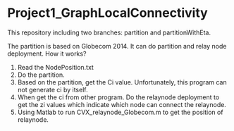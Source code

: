 Project1_GraphLocalConnectivity
===============================
This repository including two branches: partition and partitionWithEta. 

The partition is based on Globecom 2014. It can do partition and relay node deployment. How it works?
1. Read the NodePosition.txt
2. Do the partition.
3. Based on the partition, get the Ci value. Unfortunately, this program can not generate ci by itself. 
4. When get the ci from other program. Do the relaynode deployment to get the zi values which indicate which node can connect the relaynode.
5. Using Matlab to run CVX_relaynode_Globecom.m to get the position of relaynode.
